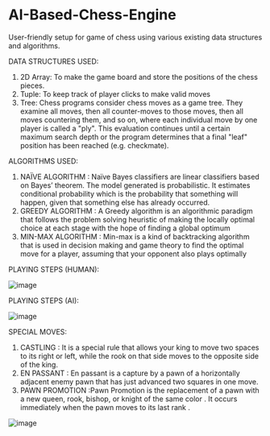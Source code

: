 # AI-Based-Chess-Engine
User-friendly setup for game of chess using various existing data structures and algorithms.

DATA STRUCTURES USED:
1) 2D Array: 
To make the game board and store the positions of the chess pieces.
2) Tuple: 
To keep track of player clicks to make valid moves
3) Tree:
Chess programs consider chess moves as a game tree. They examine all moves, then all counter-moves to those moves, then all moves countering them, and so on, where each individual move by one player is called a "ply". This evaluation continues until a certain maximum search depth or the program determines that a final "leaf" position has been reached (e.g. checkmate).

ALGORITHMS USED:
1) NAÏVE ALGORITHM : Naïve Bayes classifiers are linear classifiers based on Bayes’ theorem. The model generated is probabilistic. It estimates conditional probability which is the probability that something will happen, given that something else has already occurred.
2) GREEDY ALGORITHM : A Greedy algorithm is an algorithmic paradigm that follows the problem solving heuristic of making the locally optimal choice at each stage with the hope of finding a global optimum
3) MIN-MAX ALGORITHM : Min-max is a kind of backtracking algorithm that is used in decision making and game theory to find the optimal move for a player, assuming that your opponent also plays optimally

PLAYING STEPS (HUMAN):


![image](https://user-images.githubusercontent.com/53509075/168730418-bfb71a49-197f-406e-bce4-6f4c3dd03ee0.png)

PLAYING STEPS (AI):


![image](https://user-images.githubusercontent.com/53509075/168730458-8b4fc8e8-3bc9-4441-802a-933c494b251b.png)

SPECIAL MOVES:
1) CASTLING : It is a special rule that allows your king to move two spaces to its right or left, while the rook on that side moves to the opposite side of the king.
2) EN PASSANT : En passant is a capture by a pawn of a horizontally adjacent enemy pawn that has just advanced two squares in one move.
3) PAWN PROMOTION :Pawn Promotion is the replacement of a pawn with a new queen, rook, bishop, or knight of the same color . It occurs immediately when the pawn moves to its last rank .

![image](https://user-images.githubusercontent.com/53509075/168730642-1426d017-1123-4f95-a09c-596209d9dd8f.png)


